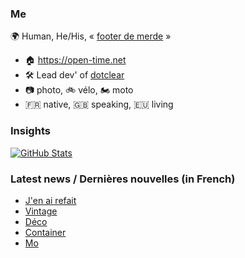 ### Me

🌍 Human, He/His, « [footer de merde](https://open-time.net/post/2013/07/17/La-veritable-histoire-du-Footer-de-merde-) » 
* 🏠 https://open-time.net 
* 🛠️ Lead dev' of [dotclear](https://git.dotclear.org/dev/dotclear)
* 📷 photo, 🚲 vélo, 🏍️ moto 
* 🇫🇷 native, 🇬🇧 speaking, 🇪🇺 living

### Insights

[![GitHub Stats](https://github-readme-stats-sigma-five.vercel.app/api?username=franck-paul)](https://github.com/franck-paul)

### Latest news / Dernières nouvelles (in French)

<!-- BLOG-POST-LIST:START -->
- [J&#39;en ai refait](https://open-time.net/post/2025/02/23/J-en-ai-refait)
- [Vintage](https://open-time.net/post/2025/02/22/Vintage)
- [Déco](https://open-time.net/post/2025/02/21/Deco)
- [Container](https://open-time.net/post/2025/02/20/Container)
- [Mo](https://open-time.net/post/2025/02/19/Mo)
<!-- BLOG-POST-LIST:END -->

